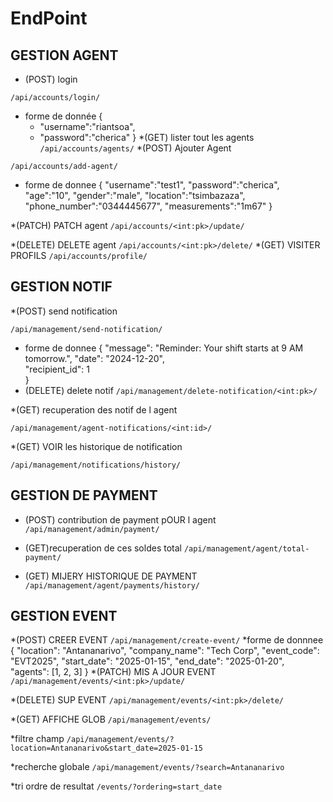 # EndPoint
## GESTION AGENT 

* (POST) login

`/api/accounts/login/`

* forme de donnée 
    {
    * "username":"riantsoa",
    * "password":"cherica"
}
*(GET) lister tout les agents 
 `/api/accounts/agents/`
 *(POST) Ajouter Agent

 `/api/accounts/add-agent/`
 
 * forme de donnee
 {
    "username":"test1",
    "password":"cherica",
    "age":"10",
    "gender":"male",
    "location":"tsimbazaza",
    "phone_number":"0344445677",
    "measurements":"1m67"
}

*(PATCH) PATCH agent 
`/api/accounts/<int:pk>/update/`

*(DELETE) DELETE agent 
`/api/accounts/<int:pk>/delete/`
*(GET) VISITER PROFILS
`/api/accounts/profile/`

## GESTION NOTIF 

*(POST) send notification

`/api/management/send-notification/`

* forme de donnee 
{
  "message": "Reminder: Your shift starts at 9 AM tomorrow.",
  "date": "2024-12-20",  
  "recipient_id": 1  
}
* (DELETE) delete notif 
`/api/management/delete-notification/<int:pk>/`

*(GET) recuperation des notif de l agent 

`/api/management/agent-notifications/<int:id>/`

*(GET) VOIR les historique de notification 

`/api/management/notifications/history/`
## GESTION DE PAYMENT 
* (POST) contribution de payment pOUR l agent 
`/api/management/admin/payment/`

* (GET)recuperation de ces soldes total 
`/api/management/agent/total-payment/`

* (GET) MIJERY HISTORIQUE DE PAYMENT 
`/api/management/agent/payments/history/`

## GESTION EVENT 
*(POST) CREER EVENT 
`/api/management/create-event/`
*forme de donnnee
{
    "location": "Antananarivo",
    "company_name": "Tech Corp",
    "event_code": "EVT2025",
    "start_date": "2025-01-15",
    "end_date": "2025-01-20",
    "agents": [1, 2, 3]
}
*(PATCH) MIS A JOUR EVENT
`/api/management/events/<int:pk>/update/`

*(DELETE) SUP EVENT
`/api/management/events/<int:pk>/delete/`

*(GET) AFFICHE GLOB
`/api/management/events/`

*filtre champ 
`/api/management/events/?location=Antananarivo&start_date=2025-01-15`

*recherche globale
`/api/management/events/?search=Antananarivo`

*tri ordre de resultat
`/events/?ordering=start_date`